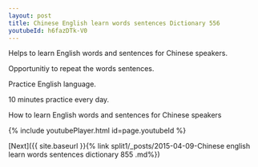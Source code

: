 ```yaml
---
layout: post
title: Chinese English learn words sentences Dictionary 556 
youtubeId: h6fazDTk-V0
---
```

 
 
Helps to learn English words and sentences for Chinese speakers.

Opportunitiy to repeat the words sentences. 

Practice English language. 
 
10 minutes practice every day. 
 
How to learn English words and sentences for Chinese speakers 
 
{% include youtubePlayer.html id=page.youtubeId %}
 
 
[Next]({{ site.baseurl }}{% link  split1/_posts/2015-04-09-Chinese english learn words sentences dictionary 855 .md%})
 
